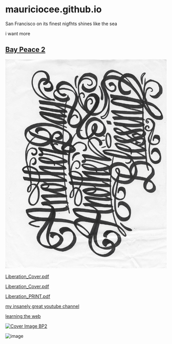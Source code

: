 # mauriciocee.github.io

San Francisco on its finest nigfhts shines like the sea 

i want more

## [Bay Peace 2](https://distrokid.com/hyperfollow/ciocastaneda/art-of-survival-feat-cmg--hugh-emc)

![adab](ADAB.jpeg)

[Liberation_Cover.pdf](https://github.com/mauriciocee/mauriciocee.github.io/blob/master/Liberation_Cover.pdf)

[Liberation_Cover.pdf](https://mauriciocee.github.io/Liberation_Cover.pdf)

[Liberation_PRINT.pdf](https://mauriciocee.github.io/Liberation_PRINT.pdf)

[my insanely great youtube channel](https://www.youtube.com/channel/UCpReSREljY6pMG_pqG83tvg)

[learning the web](http://jaanga.github.io/documents/learning-to-code/index.html#README.md)

[![Cover Image BP2](https://s3.amazonaws.com/gather.fandalism.com/800x800-1672774--832F43F5-7530-44D4-9BE37D6A0B585718--1577915892765--IMG6195.jpg)](https://distrokid.com/hyperfollow/ciocastaneda/art-of-survival-feat-cmg--hugh-emc)

![image](IMG_6395.png)


